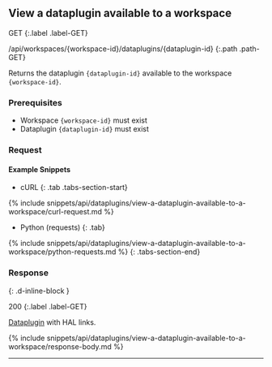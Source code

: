 ## View a dataplugin available to a workspace

GET
{:.label .label-GET}

/api/workspaces/{workspace-id}/dataplugins/{dataplugin-id}
{:.path .path-GET}

Returns the dataplugin `{dataplugin-id}` available to the workspace `{workspace-id}`.

### Prerequisites
- Workspace `{workspace-id}` must exist
- Dataplugin `{dataplugin-id}` must exist

### Request
#### Example Snippets
- cURL
{: .tab .tabs-section-start}

{% include snippets/api/dataplugins/view-a-dataplugin-available-to-a-workspace/curl-request.md %}

- Python (requests)
{: .tab}

{% include snippets/api/dataplugins/view-a-dataplugin-available-to-a-workspace/python-requests.md %}
{: .tabs-section-end}

### Response
{: .d-inline-block }

200
{:.label .label-GET}

[Dataplugin](#dataplugin) with HAL links.

{% include snippets/api/dataplugins/view-a-dataplugin-available-to-a-workspace/response-body.md %}

---
